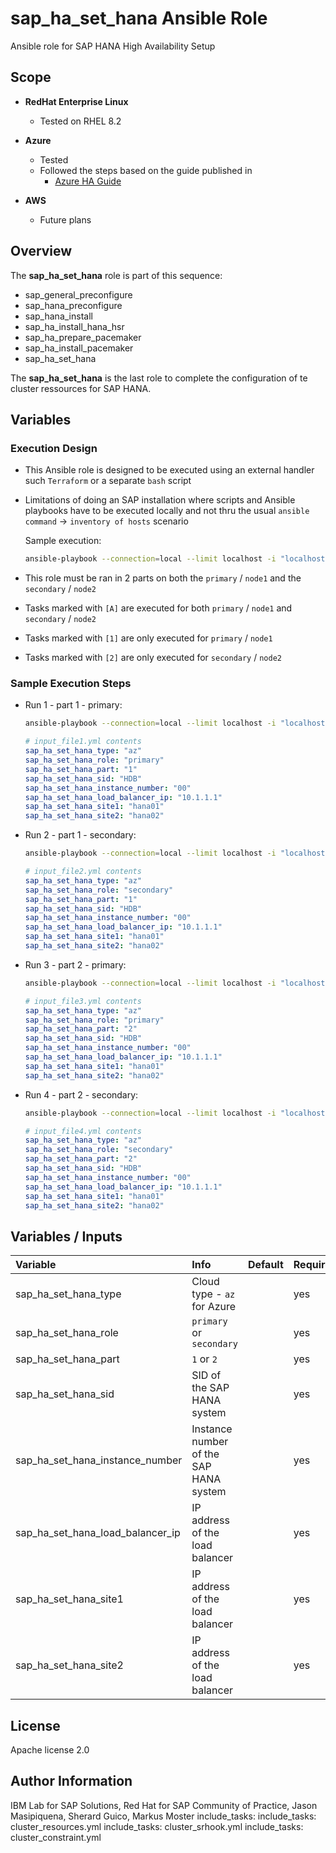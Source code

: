 # sap_ha_set_hana Ansible Role

Ansible role for SAP HANA High Availability Setup

## Scope

- **RedHat Enterprise Linux**
    - Tested on RHEL 8.2

- **Azure**
    - Tested
    - Followed the steps based on the guide published in
        - [Azure HA Guide](https://docs.microsoft.com/en-us/azure/virtual-machines/workloads/sap/sap-hana-high-availability-rhel)

- **AWS**
    - Future plans

## Overview

  The **sap_ha_set_hana** role is part of this sequence:
*   sap_general_preconfigure
*   sap_hana_preconfigure
*   sap_hana_install
*   sap_ha_install_hana_hsr
*   sap_ha_prepare_pacemaker
*   sap_ha_install_pacemaker
*   sap_ha_set_hana

The **sap_ha_set_hana** is the last role to complete the configuration of te cluster ressources for
SAP HANA.

## Variables


### Execution Design

- This Ansible role is designed to be executed using an external handler such `Terraform` or a separate `bash` script
- Limitations of doing an SAP installation where scripts and Ansible playbooks have to be executed locally and not thru the usual `ansible command` -> `inventory of hosts` scenario

    Sample execution:

    ```bash
    ansible-playbook --connection=local --limit localhost -i "localhost," sap-hana-ha.yml -e "@input_file.yml"
    ```

- This role must be ran in 2 parts on both the `primary` / `node1` and the `secondary` / `node2`
- Tasks marked with `[A]` are executed for both `primary` / `node1` and `secondary` / `node2`
- Tasks marked with `[1]` are only executed for `primary` / `node1`
- Tasks marked with `[2]` are only executed for `secondary` / `node2`

### Sample Execution Steps

- Run 1 - part 1 - primary:
    ```bash
    ansible-playbook --connection=local --limit localhost -i "localhost," sap-hana-ha.yml -e "@input_file1.yml"
    ```
    ```yaml
    # input_file1.yml contents
    sap_ha_set_hana_type: "az"
    sap_ha_set_hana_role: "primary"
    sap_ha_set_hana_part: "1"
    sap_ha_set_hana_sid: "HDB"
    sap_ha_set_hana_instance_number: "00"
    sap_ha_set_hana_load_balancer_ip: "10.1.1.1"
    sap_ha_set_hana_site1: "hana01"
    sap_ha_set_hana_site2: "hana02"
    ```

- Run 2 - part 1 - secondary:
    ```bash
    ansible-playbook --connection=local --limit localhost -i "localhost," sap-hana-ha.yml -e "@input_file2.yml"
    ```
    ```yaml
    # input_file2.yml contents
    sap_ha_set_hana_type: "az"
    sap_ha_set_hana_role: "secondary"
    sap_ha_set_hana_part: "1"
    sap_ha_set_hana_sid: "HDB"
    sap_ha_set_hana_instance_number: "00"
    sap_ha_set_hana_load_balancer_ip: "10.1.1.1"
    sap_ha_set_hana_site1: "hana01"
    sap_ha_set_hana_site2: "hana02"
    ```

- Run 3 - part 2 - primary:
    ```bash
    ansible-playbook --connection=local --limit localhost -i "localhost," sap-hana-ha.yml -e "@input_file3.yml"
    ```
    ```yaml
    # input_file3.yml contents
    sap_ha_set_hana_type: "az"
    sap_ha_set_hana_role: "primary"
    sap_ha_set_hana_part: "2"
    sap_ha_set_hana_sid: "HDB"
    sap_ha_set_hana_instance_number: "00"
    sap_ha_set_hana_load_balancer_ip: "10.1.1.1"
    sap_ha_set_hana_site1: "hana01"
    sap_ha_set_hana_site2: "hana02"
    ```

- Run 4 - part 2 - secondary:
    ```bash
    ansible-playbook --connection=local --limit localhost -i "localhost," sap-hana-ha.yml -e "@input_file4.yml"
    ```
    ```yaml
    # input_file4.yml contents
    sap_ha_set_hana_type: "az"
    sap_ha_set_hana_role: "secondary"
    sap_ha_set_hana_part: "2"
    sap_ha_set_hana_sid: "HDB"
    sap_ha_set_hana_instance_number: "00"
    sap_ha_set_hana_load_balancer_ip: "10.1.1.1"
    sap_ha_set_hana_site1: "hana01"
    sap_ha_set_hana_site2: "hana02"
    ```

## Variables / Inputs

| **Variable**                          | **Info**                                  | **Default** | **Required** |
| :---                                  | :---                                      | :---        | :---         |
| sap_ha_set_hana_type                  | Cloud type - `az` for Azure               | <none>      | yes          |
| sap_ha_set_hana_role                  | `primary` or `secondary`                  | <none>      | yes          |
| sap_ha_set_hana_part                  | `1` or `2`                                | <none>      | yes          |
| sap_ha_set_hana_sid                   | SID of the SAP HANA system                | <none>      | yes          |
| sap_ha_set_hana_instance_number       | Instance number of the SAP HANA system    | <none>      | yes          |
| sap_ha_set_hana_load_balancer_ip      | IP address of the load balancer           | <none>      | yes          |
| sap_ha_set_hana_site1                 | IP address of the load balancer           | <none>      | yes          |
| sap_ha_set_hana_site2                 | IP address of the load balancer           | <none>      | yes          |

## License

Apache license 2.0

## Author Information

IBM Lab for SAP Solutions, Red Hat for SAP Community of Practice, Jason Masipiquena, Sherard Guico, Markus Moster
  include_tasks:
  include_tasks: cluster_resources.yml
  include_tasks: cluster_srhook.yml
  include_tasks: cluster_constraint.yml
